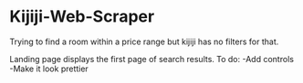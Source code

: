 # Kijiji-Web-Scraper
Trying to find a room within a price range but kijiji has no filters for that.

Landing page displays the first page of search results. 
To do:
  -Add controls
  -Make it look prettier
